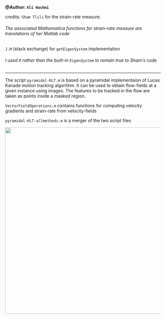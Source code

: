 **@Author: `Ali Hashmi`**

credits: `Sham Tlili` for the strain-rate measure. 
###### The associated Mathematica functions for strain-rate measure are translations of her Matlab code

`J.M` (stack exchange) for `getEigenSystem` implementation 
###### I used it rather than the built-in `EigenSystem` to remain true to Sham's code

___

The script `pyramidal-KLT.m` is based on a pyramidal implementaion of Lucas Kanade motion tracking algorithm. It can be used
to obtain flow-fields at a given instance using images. The features to be tracked in the flow are taken as points inside a masked
region. 

`VectorFieldOperations.m` contains functions for computing velocity gradients and strain-rate from velocity-fields

`pyramidal-KLT-allmethods.m` is a merger of the two script files


<img src="https://github.com/alihashmiii/flow-fields/blob/master/for%20Readme/plot.png" width = "600" />
